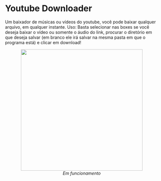 # Youtube Downloader
Um baixador de músicas ou vídeos do youtube, você pode baixar qualquer arquivo, em qualquer instante.
Uso: 
Basta selecionar nas boxes se você deseja baixar o vídeo ou somente o áudio do link, procurar o diretório em que deseja salvar (em branco ele irá salvar na mesma pasta em que o programa está) e clicar em download!

<p align="center">
  <img height=400 src="/img/Screenshot_1" >
  <br>
  <i>Em funcionamento </i>
</p>
